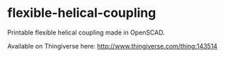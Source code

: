 flexible-helical-coupling
=========================

Printable flexible helical coupling made in OpenSCAD.

Available on Thingiverse here: http://www.thingiverse.com/thing:143514

